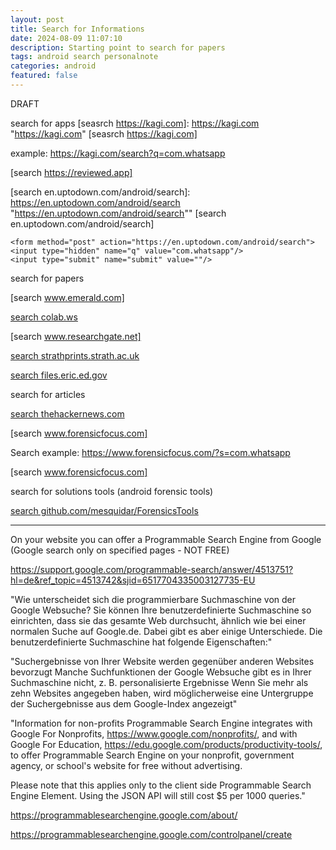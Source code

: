 ```yaml
---
layout: post
title: Search for Informations 
date: 2024-08-09 11:07:10
description: Starting point to search for papers
tags: android search personalnote
categories: android
featured: false
---
```


DRAFT 

search for apps
[seasrch https://kagi.com]: https://kagi.com "https://kagi.com"
[seasrch https://kagi.com]

example: https://kagi.com/search?q=com.whatsapp


[search https://reviewed.app]: https://reviewed.app "https://reviewed.app"
[search https://reviewed.app]

[search en.uptodown.com/android/search]: https://en.uptodown.com/android/search "https://en.uptodown.com/android/search""
[search en.uptodown.com/android/search]

```angular2html
<form method="post" action="https://en.uptodown.com/android/search">
<input type="hidden" name="q" value="com.whatsapp"/>
<input type="submit" name="submit" value=""/>
```

search for papers

[search www.emerald.com]: https://www.emerald.com/insight/search?q=WhatsApp "https://www.emerald.com/insight/search?q=WhatsApp"
[search www.emerald.com]

[search colab.ws]: https://colab.ws "https://colab.ws"
[search colab.ws]

[search www.researchgate.net]: https://www.researchgate.net "https://www.researchgate.net" 
[search www.researchgate.net]

[search strathprints.strath.ac.uk]: https://strathprints.strath.ac.uk "https://strathprints.strath.ac.uk"
[search strathprints.strath.ac.uk]

[search files.eric.ed.gov]: https://files.eric.ed.gov "https://files.eric.ed.gov" 
[search files.eric.ed.gov]

search for articles 

[search thehackernews.com]: https://thehackernews.com "https://thehackernews.com"
[search thehackernews.com]

[search www.forensicfocus.com]: https://www.forensicfocus.com "https://www.forensicfocus.com"
[search www.forensicfocus.com]

Search example: https://www.forensicfocus.com/?s=com.whatsapp

[search www.forensicfocus.com]: https://www.forensicfocus.com "https://www.forensicfocus.com"
[search www.forensicfocus.com]


search for solutions tools (android forensic tools)

[search github.com/mesquidar/ForensicsTools]: https://github.com/mesquidar/ForensicsTools "https://github.com/mesquidar/ForensicsTools"
[search github.com/mesquidar/ForensicsTools]



<hr>

On your website you can offer a Programmable Search Engine from Google (Google search only on specified pages - NOT FREE)

https://support.google.com/programmable-search/answer/4513751?hl=de&ref_topic=4513742&sjid=6517704335003127735-EU

"Wie unterscheidet sich die programmierbare Suchmaschine von der Google Websuche?
Sie können Ihre benutzerdefinierte Suchmaschine so einrichten, dass sie das gesamte Web durchsucht, ähnlich wie bei einer normalen Suche auf Google.de. Dabei gibt es aber einige Unterschiede. Die benutzerdefinierte Suchmaschine hat folgende Eigenschaften:"

"Suchergebnisse von Ihrer Website werden gegenüber anderen Websites bevorzugt
Manche Suchfunktionen der Google Websuche gibt es in Ihrer Suchmaschine nicht, z. B. personalisierte Ergebnisse
Wenn Sie mehr als zehn Websites angegeben haben, wird möglicherweise eine Untergruppe der Suchergebnisse aus dem Google-Index angezeigt"

"Information for non-profits
Programmable Search Engine integrates with Google For Nonprofits, https://www.google.com/nonprofits/, and with Google For Education, https://edu.google.com/products/productivity-tools/, to offer Programmable Search Engine on your nonprofit, government agency, or school's website for free without advertising.

Please note that this applies only to the client side Programmable Search Engine Element. Using the JSON API will still cost $5 per 1000 queries."

https://programmablesearchengine.google.com/about/

https://programmablesearchengine.google.com/controlpanel/create


